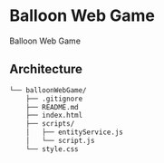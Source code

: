 # Balloon Web Game
Balloon Web Game

## Architecture

```bash
└── balloonWebGame/
    ├── .gitignore
    ├── README.md
    ├── index.html
    ├── scripts/
    │   ├── entityService.js
    │   └── script.js
    └── style.css
```
